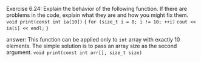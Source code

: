 Exercise 6.24: Explain the behavior of the following function. If there are
problems in the code, explain what they are and how you might fix them.
`void print(const int ia[10])`
`{`
`for (size_t i = 0; i != 10; ++i)`
`cout << ia[i] << endl;`
`}`

answer: This function can be applied only to `int` array with exactly 10 elements. The simple solution is to pass an array size as the second argument.
`void print(const int arr[], size_t size)`